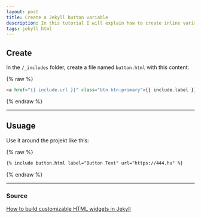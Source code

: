 ```yaml
---
layout: post
title: Create a Jekyll button variable
description: In this tutorial I will explain how to create inline variables in Jekyll.
tags: jekyll html
---
```


## Create

In the `/_includes` folder, create a file named `button.html` with this content:

{% raw %}

```html
<a href="{{ include.url }}" class="btn btn-primary">{{ include.label }}</a>
```

{% endraw %}

---

## Usuage

Use it around the projekt like this:

{% raw %}

```html
{% include button.html label="Button Text" url="https://444.hu" %}
```

{% endraw %}

---

### Source

[How to build customizable HTML widgets in Jekyll](https://www.sitepoint.com/quick-tip-how-to-build-customizable-html-widgets-in-jekyll/)

